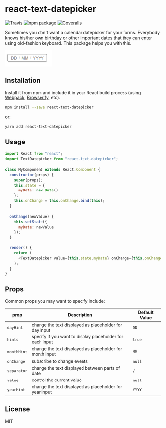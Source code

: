 # react-text-datepicker

[![Travis][build-badge]][build]
[![npm package][npm-badge]][npm]
[![Coveralls][coveralls-badge]][coveralls]

Sometimes you don't want a calendar datepicker for your forms. Everybody knows his/her own birthday or other important dates that they can enter using old-fashion keyboard. This package helps you with this.

![react-text-datepicker example](https://raw.githubusercontent.com/pablovila/react-text-datepicker/master/demo/react-text-datepicker.png)

[build-badge]: https://img.shields.io/travis/pablovila/react-text-datepicker/master.png?style=flat-square
[build]: https://travis-ci.org/pablovila/react-text-datepicker
[npm-badge]: https://img.shields.io/npm/v/react-text-datepicker.png?style=flat-square
[npm]: https://www.npmjs.org/package/react-text-datepicker
[coveralls-badge]: https://img.shields.io/coveralls/pablovila/react-text-datepicker/master.png?style=flat-square
[coveralls]: https://coveralls.io/github/pablovila/react-text-datepicker

## Installation

Install it from npm and include it in your React build process (using [Webpack](http://webpack.github.io/), [Browserify](http://browserify.org/), etc).

```bash
npm install --save react-text-datepicker
```

or:

```bash
yarn add react-text-datepicker
```

## Usage

```javascript static
import React from "react";
import TextDatepicker from "react-text-datepicker";

class MyComponent extends React.Component {
  constructor(props) {
    super(props);
    this.state = {
      myDate: new Date()
    };
    this.onChange = this.onChange.bind(this);
  }

  onChange(newValue) {
    this.setState({
      myDate: newValue
    });
  }

  render() {
    return (
      <TextDatepicker value={this.state.myDate} onChange={this.onChange} />
    );
  }
}
```

## Props

Common props you may want to specify include:

| prop        | Description                                               | Default Value |
| ----------- | --------------------------------------------------------- | ------------- |
| `dayHint`   | change the text displayed as placeholder for day input    | `DD`          |
| `hints`     | specify if you want to display placeholder for each input | `true`        |
| `monthHint` | change the text displayed as placeholder for month input  | `MM`          |
| `onChange`  | subscribe to change events                                | `null`        |
| `separator` | change the text displayed between parts of date           | `/`           |
| `value`     | control the current value                                 | `null`        |
| `yearHint`  | change the text displayed as placeholder for year input   | `YYYY`        |

## License

MIT
